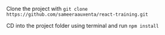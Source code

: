 Clone the project with
`git clone https://github.com/sameeraauxenta/react-training.git`

CD into the project folder using terminal and run `npm install`
